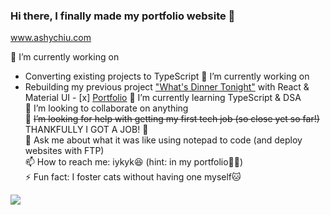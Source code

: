 ### Hi there, I finally made my portfolio website 👋

www.ashychiu.com


🔭 I’m currently working on 
- Converting existing projects to TypeScript  🔰 I’m currently working on
- Rebuilding my previous project ["What's Dinner Tonight"](https://whats-dinner-tonight.vercel.app/) with React & Material UI  - [x] [Portfolio](https://www.ashychiu.com/portfolio)
🌱 I’m currently learning TypeScript & DSA  
👯 I’m looking to collaborate on anything  
🤔 ~~I’m looking for help with getting my first tech job (so close yet so far!)~~ THANKFULLY I GOT A JOB! 🎉  
💬 Ask me about what it was like using notepad to code (and deploy websites with FTP)  
📫 How to reach me: iykyk😆 (hint: in my portfolio☝🏼)  
⚡ Fun fact: I foster cats without having one myself🐱  

![](https://komarev.com/ghpvc/?username=ashychiu)

<!--
**ashychiu/ashychiu** is a ✨ _special_ ✨ repository because its `README.md` (this file) appears on your GitHub profile.

Here are some ideas to get you started:

- 🔭 I’m currently working on ...
- 🌱 I’m currently learning ...
- 👯 I’m looking to collaborate on ...
- 🤔 I’m looking for help with ...
- 💬 Ask me about ...
- 📫 How to reach me: ...
- 😄 Pronouns: ...
- ⚡ Fun fact: ...
-->

